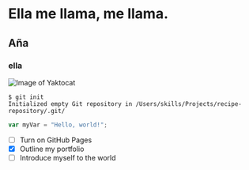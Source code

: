 # Ella me llama, me llama.
## Aña
### ella
![Image of Yaktocat](https://octodex.github.com/images/yaktocat.png)



```
$ git init
Initialized empty Git repository in /Users/skills/Projects/recipe-repository/.git/
```

``` javascript
var myVar = "Hello, world!";
```

- [ ] Turn on GitHub Pages
- [x] Outline my portfolio
- [ ] Introduce myself to the world
